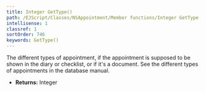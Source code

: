 ```yaml
---
title: Integer GetType()
path: /EJScript/Classes/NSAppointment/Member functions/Integer GetType()
intellisense: 1
classref: 1
sortOrder: 746
keywords: GetType()
---
```



The different types of appointment, if the appointment is supposed to be shown in the diary or checklist, or if it's a document. See the different types of appointments in the database manual.



* **Returns:** Integer


